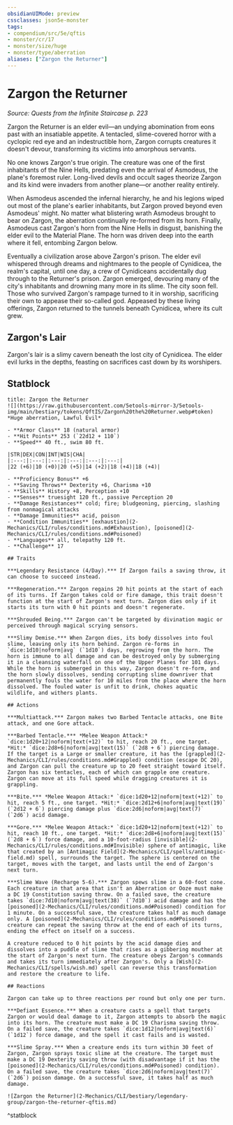 ```yaml
---
obsidianUIMode: preview
cssclasses: json5e-monster
tags:
- compendium/src/5e/qftis
- monster/cr/17
- monster/size/huge
- monster/type/aberration
aliases: ["Zargon the Returner"]
---
```

# Zargon the Returner
*Source: Quests from the Infinite Staircase p. 223*  

Zargon the Returner is an elder evil—an undying abomination from eons past with an insatiable appetite. A tentacled, slime-covered horror with a cyclopic red eye and an indestructible horn, Zargon corrupts creatures it doesn't devour, transforming its victims into amorphous servants.

No one knows Zargon's true origin. The creature was one of the first inhabitants of the Nine Hells, predating even the arrival of Asmodeus, the plane's foremost ruler. Long-lived devils and occult sages theorize Zargon and its kind were invaders from another plane—or another reality entirely.

When Asmodeus ascended the infernal hierarchy, he and his legions wiped out most of the plane's earlier inhabitants, but Zargon proved beyond even Asmodeus' might. No matter what blistering wrath Asmodeus brought to bear on Zargon, the aberration continually re-formed from its horn. Finally, Asmodeus cast Zargon's horn from the Nine Hells in disgust, banishing the elder evil to the Material Plane. The horn was driven deep into the earth where it fell, entombing Zargon below.

Eventually a civilization arose above Zargon's prison. The elder evil whispered through dreams and nightmares to the people of Cynidicea, the realm's capital, until one day, a crew of Cynidiceans accidentally dug through to the Returner's prison. Zargon emerged, devouring many of the city's inhabitants and drowning many more in its slime. The city soon fell. Those who survived Zargon's rampage turned to it in worship, sacrificing their own to appease their so-called god. Appeased by these living offerings, Zargon returned to the tunnels beneath Cynidicea, where its cult grew.

## Zargon's Lair

Zargon's lair is a slimy cavern beneath the lost city of Cynidicea. The elder evil lurks in the depths, feasting on sacrifices cast down by its worshipers.

## Statblock

```ad-statblock
title: Zargon the Returner
![](https://raw.githubusercontent.com/5etools-mirror-3/5etools-img/main/bestiary/tokens/QftIS/Zargon%20the%20Returner.webp#token)
*Huge aberration, Lawful Evil*

- **Armor Class** 18 (natural armor)
- **Hit Points** 253 (`22d12 + 110`)
- **Speed** 40 ft., swim 80 ft.

|STR|DEX|CON|INT|WIS|CHA|
|:---:|:---:|:---:|:---:|:---:|:---:|
|22 (+6)|10 (+0)|20 (+5)|14 (+2)|18 (+4)|18 (+4)|

- **Proficiency Bonus** +6
- **Saving Throws** Dexterity +6, Charisma +10
- **Skills** History +8, Perception +10
- **Senses** truesight 120 ft., passive Perception 20
- **Damage Resistances** cold; fire; bludgeoning, piercing, slashing from nonmagical attacks
- **Damage Immunities** acid, poison
- **Condition Immunities** [exhaustion](2-Mechanics/CLI/rules/conditions.md#Exhaustion), [poisoned](2-Mechanics/CLI/rules/conditions.md#Poisoned)
- **Languages** all, telepathy 120 ft.
- **Challenge** 17

## Traits

***Legendary Resistance (4/Day).*** If Zargon fails a saving throw, it can choose to succeed instead.

***Regeneration.*** Zargon regains 20 hit points at the start of each of its turns. If Zargon takes cold or fire damage, this trait doesn't function at the start of Zargon's next turn. Zargon dies only if it starts its turn with 0 hit points and doesn't regenerate.

***Shrouded Being.*** Zargon can't be targeted by divination magic or perceived through magical scrying sensors.

***Slimy Demise.*** When Zargon dies, its body dissolves into foul slime, leaving only its horn behind. Zargon re-forms in `dice:1d10|noform|avg` (`1d10`) days, regrowing from the horn. The horn is immune to all damage and can be destroyed only by submerging it in a cleansing waterfall on one of the Upper Planes for 101 days. While the horn is submerged in this way, Zargon doesn't re-form, and the horn slowly dissolves, sending corrupting slime downriver that permanently fouls the water for 10 miles from the place where the horn dissolved. The fouled water is unfit to drink, chokes aquatic wildlife, and withers plants.

## Actions

***Multiattack.*** Zargon makes two Barbed Tentacle attacks, one Bite attack, and one Gore attack.

***Barbed Tentacle.*** *Melee Weapon Attack:* `dice:1d20+12|noform|text(+12)` to hit, reach 20 ft., one target. *Hit:* `dice:2d8+6|noform|avg|text(15)` (`2d8 + 6`) piercing damage. If the target is a Large or smaller creature, it has the [grappled](2-Mechanics/CLI/rules/conditions.md#Grappled) condition (escape DC 20), and Zargon can pull the creature up to 20 feet straight toward itself. Zargon has six tentacles, each of which can grapple one creature. Zargon can move at its full speed while dragging creatures it is grappling.

***Bite.*** *Melee Weapon Attack:* `dice:1d20+12|noform|text(+12)` to hit, reach 5 ft., one target. *Hit:* `dice:2d12+6|noform|avg|text(19)` (`2d12 + 6`) piercing damage plus `dice:2d6|noform|avg|text(7)` (`2d6`) acid damage.

***Gore.*** *Melee Weapon Attack:* `dice:1d20+12|noform|text(+12)` to hit, reach 10 ft., one target. *Hit:* `dice:2d8+6|noform|avg|text(15)` (`2d8 + 6`) force damage, and a 10-foot-radius [invisible](2-Mechanics/CLI/rules/conditions.md#Invisible) sphere of antimagic, like that created by an [Antimagic Field](2-Mechanics/CLI/spells/antimagic-field.md) spell, surrounds the target. The sphere is centered on the target, moves with the target, and lasts until the end of Zargon's next turn.

***Slime Wave (Recharge 5-6).*** Zargon spews slime in a 60-foot cone. Each creature in that area that isn't an Aberration or Ooze must make a DC 19 Constitution saving throw. On a failed save, the creature takes `dice:7d10|noform|avg|text(38)` (`7d10`) acid damage and has the [poisoned](2-Mechanics/CLI/rules/conditions.md#Poisoned) condition for 1 minute. On a successful save, the creature takes half as much damage only. A [poisoned](2-Mechanics/CLI/rules/conditions.md#Poisoned) creature can repeat the saving throw at the end of each of its turns, ending the effect on itself on a success.

A creature reduced to 0 hit points by the acid damage dies and dissolves into a puddle of slime that rises as a gibbering mouther at the start of Zargon's next turn. The creature obeys Zargon's commands and takes its turn immediately after Zargon's. Only a [Wish](2-Mechanics/CLI/spells/wish.md) spell can reverse this transformation and restore the creature to life.

## Reactions

Zargon can take up to three reactions per round but only one per turn.

***Defiant Essence.*** When a creature casts a spell that targets Zargon or would deal damage to it, Zargon attempts to absorb the magic into its horn. The creature must make a DC 19 Charisma saving throw. On a failed save, the creature takes `dice:1d12|noform|avg|text(6)` (`1d12`) force damage, and the spell it cast fails and is wasted.

***Slime Spray.*** When a creature ends its turn within 30 feet of Zargon, Zargon sprays toxic slime at the creature. The target must make a DC 19 Dexterity saving throw (with disadvantage if it has the [poisoned](2-Mechanics/CLI/rules/conditions.md#Poisoned) condition). On a failed save, the creature takes `dice:2d6|noform|avg|text(7)` (`2d6`) poison damage. On a successful save, it takes half as much damage.

![Zargon the Returner](2-Mechanics/CLI/bestiary/legendary-group/zargon-the-returner-qftis.md)
```
^statblock